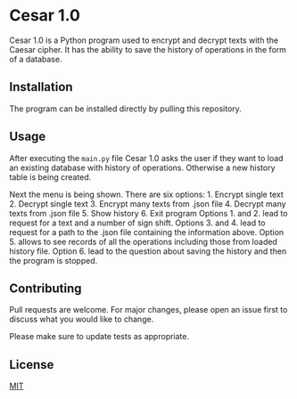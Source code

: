 # Cesar 1.0

Cesar 1.0 is a Python program used to encrypt and decrypt texts with the Caesar cipher. It has the ability to save the history of operations in the form of a database.

## Installation

The program can be installed directly by pulling this repository.

## Usage

After executing the ```main.py``` file Cesar 1.0 asks the user if they want to load an existing database with history of operations. Otherwise a new history table is being created.

Next the menu is being shown. There are six options:
	    1. Encrypt single text
            2. Decrypt single text
            3. Encrypt many texts from .json file
            4. Decrypt many texts from .json file
            5. Show history
	    6. Exit program
Options 1. and 2. lead to request for a text and a number of sign shift.
Options 3. and 4. lead to request for a path to the .json file containing the information above.
Option 5. allows to see records of all the operations including those from loaded history file.
Option 6. lead to the question about saving the history and then the program is stopped.

## Contributing

Pull requests are welcome. For major changes, please open an issue first
to discuss what you would like to change.

Please make sure to update tests as appropriate.

## License

[MIT](https://choosealicense.com/licenses/mit/)
